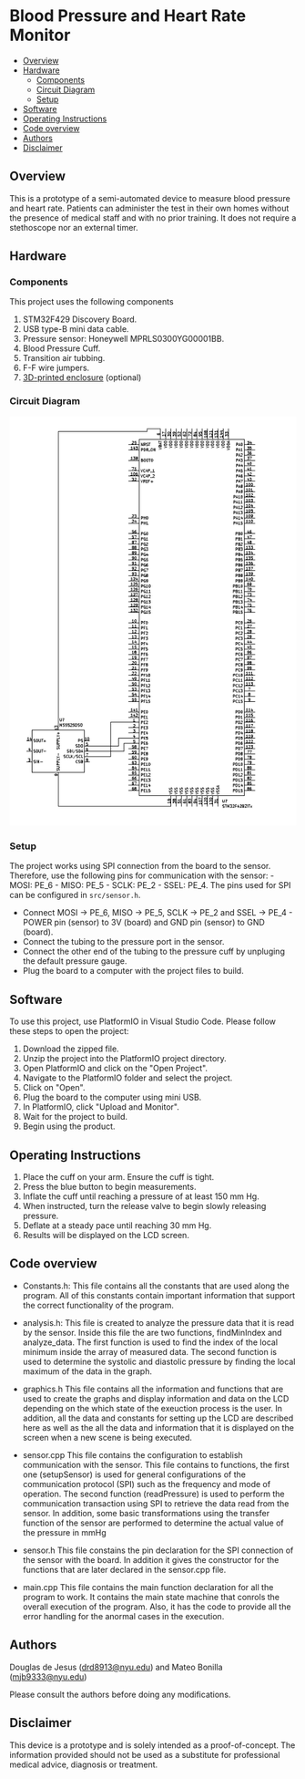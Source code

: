 # Blood Pressure and Heart Rate Monitor

- [Overview](#overview)
- [Hardware](#hardware)
  - [Components](#components)
  - [Circuit Diagram](#circuit-diagram)
  - [Setup](#setup)
- [Software](#software)
- [Operating Instructions](#operating-instructions)
- [Code overview](#code-overview)
- [Authors](#authors)
- [Disclaimer](#disclaimer)

## Overview

This is a prototype of a semi-automated device to measure blood pressure and heart rate.
Patients can administer the test in their own homes without the presence of medical staff
and with no prior training.
It does not require a stethoscope nor an external timer.

## Hardware

### Components

This project uses the following components

1. STM32F429 Discovery Board.
2. USB type-B mini data cable.
3. Pressure sensor: Honeywell MPRLS0300YG00001BB.
4. Blood Pressure Cuff.
5. Transition air tubbing.
6. F-F wire jumpers.
7. [3D-printed enclosure](https://github.com/dougyd92/3d-models/tree/main/microcontroller-enclosure) (optional)

### Circuit Diagram

![Circuit Diagram](assets/Sensor_Board_Connection.png?raw=true "Circuit Diagram")

### Setup

The project works using SPI connection from the board to the sensor. Therefore, use the following pins for
communication with the sensor: - MOSI: PE_6 - MISO: PE_5 - SCLK: PE_2 - SSEL: PE_4.
The pins used for SPI can be configured in `src/sensor.h`.

- Connect MOSI -> PE_6, MISO -> PE_5, SCLK -> PE_2 and SSEL -> PE_4 - POWER pin (sensor) to 3V (board) and GND pin (sensor) to GND (board).
- Connect the tubing to the pressure port in the sensor.
- Connect the other end of the tubing to the pressure cuff by unpluging the default pressure gauge.
- Plug the board to a computer with the project files to build.

## Software

To use this project, use PlatformIO in Visual Studio Code. Please follow these steps to open the project:

1. Download the zipped file.
2. Unzip the project into the PlatformIO project directory.
3. Open PlatformIO and click on the "Open Project".
4. Navigate to the PlatformIO folder and select the project.
5. Click on "Open".
6. Plug the board to the computer using mini USB.
7. In PlatformIO, click "Upload and Monitor".
8. Wait for the project to build.
9. Begin using the product.

## Operating Instructions

1. Place the cuff on your arm. Ensure the cuff is tight.
2. Press the blue button to begin measurements.
3. Inflate the cuff until reaching a pressure of at least 150 mm Hg.
4. When instructed, turn the release valve to begin slowly releasing pressure.
5. Deflate at a steady pace until reaching 30 mm Hg.
6. Results will be displayed on the LCD screen.

## Code overview

- Constants.h:
  This file contains all the constants that are used along the program. All of this constants
  contain important information that support the correct functionality of the program.

- analysis.h:
  This file is created to analyze the pressure data that it is read by the sensor. Inside this
  file the are two functions, findMinIndex and analyze_data. The first function is used to find
  the index of the local minimum inside the array of measured data. The second function is used
  to determine the systolic and diastolic pressure by finding the local maximum of the data in
  the graph.

- graphics.h
  This file contains all the information and functions that are used to create the graphs and
  display information and data on the LCD depending on the which state of the exeuction process
  is the user. In addition, all the data and constants for setting up the LCD are described here
  as well as the all the data and information that it is displayed on the screen when a new scene
  is being executed.

- sensor.cpp
  This file contains the configuration to establish communication with the sensor. This file contains
  to functions, the first one (setupSensor) is used for general configurations of the communication
  protocol (SPI) such as the frequency and mode of operation. The second function (readPressure) is
  used to perform the communication transaction using SPI to retrieve the data read from the sensor.
  In addition, some basic transformations using the transfer function of the sensor are performed to
  determine the actual value of the pressure in mmHg

- sensor.h
  This file constains the pin declaration for the SPI connection of the sensor with the board. In addition
  it gives the constructor for the functions that are later declared in the sensor.cpp file.

- main.cpp
  This file contains the main function declaration for all the program to work. It contains the main state
  machine that conrols the overall execution of the program. Also, it has the code to provide all the error
  handling for the anormal cases in the execution.

## Authors

Douglas de Jesus (drd8913@nyu.edu) and Mateo Bonilla (mjb9333@nyu.edu)

Please consult the authors before doing any modifications.

## Disclaimer

This device is a prototype and is solely intended as a proof-of-concept.
The information provided should not be used as a substitute for professional medical advice, diagnosis or treatment.
